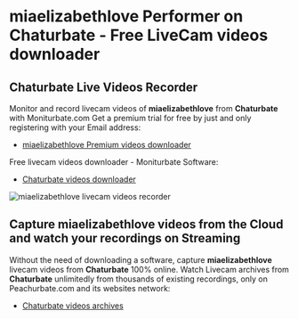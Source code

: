 # miaelizabethlove Performer on Chaturbate - Free LiveCam videos downloader

## Chaturbate Live Videos Recorder

Monitor and record livecam videos of **miaelizabethlove** from **Chaturbate** with Moniturbate.com
Get a premium trial for free by just and only registering with your Email address:
* [miaelizabethlove Premium videos downloader](https://moniturbate.com/request-demo-licence-key.html)

Free livecam videos downloader - Moniturbate Software:
* [Chaturbate videos downloader](https://moniturbate.com/moniturbate-download-software.html)

![miaelizabethlove livecam videos recorder](https://peachurnet.com/templates/moniturbate-software.png)


## Capture miaelizabethlove videos from the Cloud and watch your recordings on Streaming

Without the need of downloading a software, capture **miaelizabethlove** livecam videos from **Chaturbate** 100% online.
Watch Livecam archives from **Chaturbate** unlimitedly from thousands of existing recordings, only on Peachurbate.com and its websites network:
* [Chaturbate videos archives](https://peachurnet.com/)
